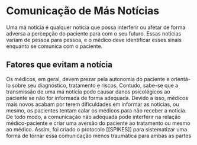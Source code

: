 # Comunicação de Más Notícias
Uma má notícia é qualquer notícia que possa interferir ou afetar de forma adversa a percepção do paciente para com o seu futuro. Essas notícias variam de pessoa para pessoa, e o médico deve identificar esses sinais enquanto se comunica com o paciente.

## Fatores que evitam a notícia
Os médicos, em geral, devem prezar pela autonomia do paciente e orientá-lo sobre seu diagnóstico, tratamento e riscos. Contudo, sabe-se que a transmissão de uma má notícia pode causar danos psicológicos ao paciente se não for informada de forma adequada. Devido a isso, médicos mais novos acabam por terem dificuldades em informar as notícias, ou mesmo, os pacientes tentam calar os médicos para não receber a notícia. De todo modo, a comunicação não adequada pode interferir na relação médico-paciente e criar uma aversão do paciente ao tratamento ou mesmo ao médico. Assim, foi criado o protocolo [[SPIKES]] para sistematizar uma forma de tornar essa comunicação menos traumática para ambas as partes